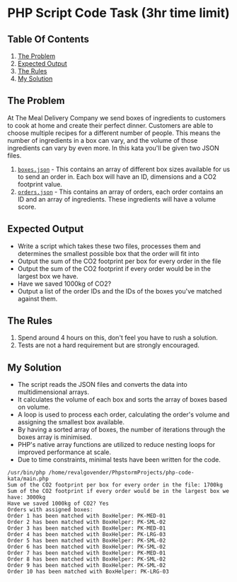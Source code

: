 # PHP Script Code Task (3hr time limit)

## Table Of Contents
1. [The Problem](#the-problem)
2. [Expected Output](#expected-output)
3. [The Rules](#the-rules)
4. [My Solution](#my-solution)

## The Problem
At The Meal Delivery Company we send boxes of ingredients to customers to cook at home and create their perfect dinner. Customers are able to choose multiple recipes for a different number of people. This means the number of ingredients in a box can vary, and the volume of those ingredients can vary by even more.
In this kata you'll be given two JSON files.

1. [`boxes.json`](data/boxes.json) - This contains an array of different box sizes available for us to send an order in. Each box will have an ID, dimensions and a CO2 footprint value.
2. [`orders.json`](data/orders.json) - This contains an array of orders, each order contains an ID and an array of ingredients. These ingredients will have a volume score.

## Expected Output
- Write a script which takes these two files, processes them and determines the smallest possible box that the order will fit into
- Output the sum of the CO2 footprint per box for every order in the file
- Output the sum of the CO2 footprint if every order would be in the largest box we have.
- Have we saved 1000kg of CO2?
- Output a list of the order IDs and the IDs of the boxes you've matched against them.

## The Rules
1. Spend around 4 hours on this, don't feel you have to rush a solution.
2. Tests are not a hard requirement but are strongly encouraged.

## My Solution
- The script reads the JSON files and converts the data into multidimensional arrays.
- It calculates the volume of each box and sorts the array of boxes based on volume.
- A loop is used to process each order, calculating the order's volume and assigning the smallest box available.
- By having a sorted array of boxes, the number of iterations through the boxes array is minimised.
- PHP's native array functions are utilized to reduce nesting loops for improved performance at scale.
- Due to time constraints, minimal tests have been written for the code.

```
/usr/bin/php /home/revalgovender/PhpstormProjects/php-code-kata/main.php
Sum of the CO2 footprint per box for every order in the file: 1700kg
Sum of the CO2 footprint if every order would be in the largest box we have: 3000kg
Have we saved 1000kg of CO2? Yes
Orders with assigned boxes:
Order 1 has been matched with BoxHelper: PK-MED-01
Order 2 has been matched with BoxHelper: PK-SML-02
Order 3 has been matched with BoxHelper: PK-MED-01
Order 4 has been matched with BoxHelper: PK-LRG-03
Order 5 has been matched with BoxHelper: PK-SML-02
Order 6 has been matched with BoxHelper: PK-SML-02
Order 7 has been matched with BoxHelper: PK-MED-01
Order 8 has been matched with BoxHelper: PK-SML-02
Order 9 has been matched with BoxHelper: PK-SML-02
Order 10 has been matched with BoxHelper: PK-LRG-03
```